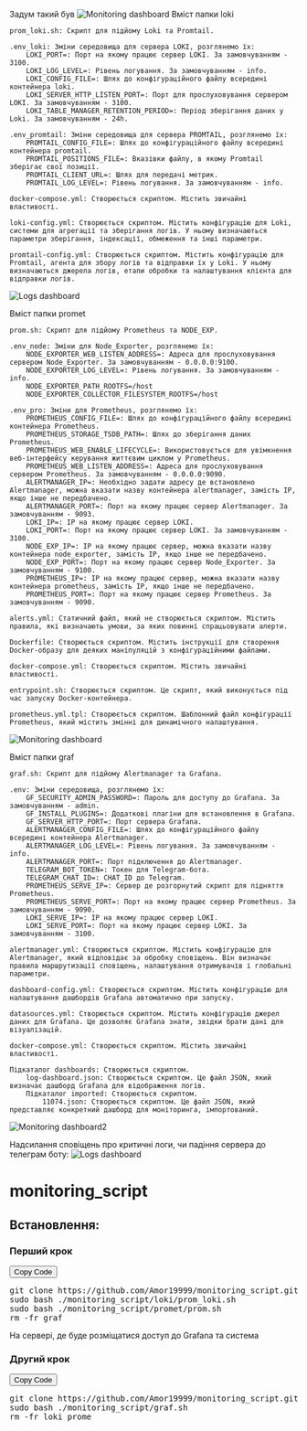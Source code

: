
Задум такий був
![Monitoring dashboard](scren/Monitoring.jpg) 
Вміст папки loki

    prom_loki.sh: Скрипт для підйому Loki та Promtail.

    .env_loki: Зміни середовища для сервера LOKI, розглянемо їх:
        LOKI_PORT=: Порт на якому працює сервер LOKI. За замовчуванням - 3100.
        LOKI_LOG_LEVEL=: Рівень логування. За замовчуванням - info.
        LOKI_CONFIG_FILE=: Шлях до конфігураційного файлу всередині контейнера loki.
        LOKI_SERVER_HTTP_LISTEN_PORT=: Порт для прослуховування сервером LOKI. За замовчуванням - 3100.
        LOKI_TABLE_MANAGER_RETENTION_PERIOD=: Період зберігання даних у Loki. За замовчуванням - 24h.

    .env_promtail: Зміни середовища для сервера PROMTAIL, розглянемо їх:
        PROMTAIL_CONFIG_FILE=: Шлях до конфігураційного файлу всередині контейнера promtail.
        PROMTAIL_POSITIONS_FILE=: Вказівки файлу, в якому Promtail зберігає свої позиції.
        PROMTAIL_CLIENT_URL=: Шлях для передачі метрик.
        PROMTAIL_LOG_LEVEL=: Рівень логування. За замовчуванням - info.

    docker-compose.yml: Створюється скриптом. Містить звичайні властивості.

    loki-config.yml: Створюється скриптом. Містить конфігурацію для Loki, системи для агрегації та зберігання логів. У ньому визначаються параметри зберігання, індексації, обмеження та інші параметри.

    promtail-config.yml: Створюється скриптом. Містить конфігурацію для Promtail, агента для збору логів та відправки їх у Loki. У ньому визначаються джерела логів, етапи обробки та налаштування клієнта для відправки логів.
![Logs dashboard](scren/3.png)

Вміст папки promet

    prom.sh: Скрипт для підйому Prometheus та NODE_EXP.

    .env_node: Зміни для Node_Exporter, розглянемо їх:
        NODE_EXPORTER_WEB_LISTEN_ADDRESS=: Адреса для прослуховування сервером Node_Exporter. За замовчуванням - 0.0.0.0:9100.
        NODE_EXPORTER_LOG_LEVEL=: Рівень логування. За замовчуванням - info.
        NODE_EXPORTER_PATH_ROOTFS=/host
        NODE_EXPORTER_COLLECTOR_FILESYSTEM_ROOTFS=/host

    .env_pro: Зміни для Prometheus, розглянемо їх:
        PROMETHEUS_CONFIG_FILE=: Шлях до конфігураційного файлу всередині контейнера Prometheus.
        PROMETHEUS_STORAGE_TSDB_PATH=: Шлях до зберігання даних Prometheus.
        PROMETHEUS_WEB_ENABLE_LIFECYCLE=: Використовується для увімкнення веб-інтерфейсу керування життєвим циклом у Prometheus.
        PROMETHEUS_WEB_LISTEN_ADDRESS=: Адреса для прослуховування сервером Prometheus. За замовчуванням - 0.0.0.0:9090.
        ALERTMANAGER_IP=: Необхідно задати адресу де встановлено Alertmanager, можна вказати назву контейнера alertmanager, замість IP, якщо інше не передбачено.
        ALERTMANAGER_PORT=: Порт на якому працює сервер Alertmanager. За замовчуванням - 9093.
        LOKI_IP=: IP на якому працює сервер LOKI.
        LOKI_PORT=: Порт на якому працює сервер LOKI. За замовчуванням - 3100.
        NODE_EXP_IP=: IP на якому працює сервер, можна вказати назву контейнера node_exporter, замість IP, якщо інше не передбачено.
        NODE_EXP_PORT=: Порт на якому працює сервер Node_Exporter. За замовчуванням - 9100.
        PROMETHEUS_IP=: IP на якому працює сервер, можна вказати назву контейнера prometheus, замість IP, якщо інше не передбачено.
        PROMETHEUS_PORT=: Порт на якому працює сервер Prometheus. За замовчуванням - 9090.

    alerts.yml: Статичний файл, який не створюється скриптом. Містить правила, які визначають умови, за яких повинні спрацьовувати алерти.

    Dockerfile: Створюється скриптом. Містить інструкції для створення Docker-образу для деяких маніпуляцій з конфігураційними файлами.

    docker-compose.yml: Створюється скриптом. Містить звичайні властивості.

    entrypoint.sh: Створюється скриптом. Це скрипт, який виконується під час запуску Docker-контейнера.

    prometheus.yml.tpl: Створюється скриптом. Шаблонний файл конфігурації Prometheus, який містить змінні для динамічного налаштування.
![Monitoring dashboard](scren/1.png)

Вміст папки graf

    graf.sh: Скрипт для підйому Alertmanager та Grafana.

    .env: Зміни середовища, розглянемо їх:
        GF_SECURITY_ADMIN_PASSWORD=: Пароль для доступу до Grafana. За замовчуванням - admin.
        GF_INSTALL_PLUGINS=: Додаткові плагіни для встановлення в Grafana.
        GF_SERVER_HTTP_PORT=: Порт сервера Grafana.
        ALERTMANAGER_CONFIG_FILE=: Шлях до конфігураційного файлу всередині контейнера Alertmanager.
        ALERTMANAGER_LOG_LEVEL=: Рівень логування. За замовчуванням - info.
        ALERTMANAGER_PORT=: Порт підключення до Alertmanager.
        TELEGRAM_BOT_TOKEN=: Токен для Telegram-бота.
        TELEGRAM_CHAT_ID=: CHAT_ID до Telegram.
        PROMETHEUS_SERVE_IP=: Сервер де розгорнутий скрипт для підняття Prometheus.
        PROMETHEUS_SERVE_PORT=: Порт на якому працює сервер Prometheus. За замовчуванням - 9090.
        LOKI_SERVE_IP=: IP на якому працює сервер LOKI.
        LOKI_SERVE_PORT=: Порт на якому працює сервер LOKI. За замовчуванням - 3100.

    alertmanager.yml: Створюється скриптом. Містить конфігурацію для Alertmanager, який відповідає за обробку сповіщень. Він визначає правила маршрутизації сповіщень, налаштування отримувачів і глобальні параметри.

    dashboard-config.yml: Створюється скриптом. Містить конфігурацію для налаштування дашбордів Grafana автоматично при запуску.

    datasources.yml: Створюється скриптом. Містить конфігурацію джерел даних для Grafana. Це дозволяє Grafana знати, звідки брати дані для візуалізацій.

    docker-compose.yml: Створюється скриптом. Містить звичайні властивості.

    Підкаталог dashboards: Створюється скриптом.
        log-dashboard.json: Створюється скриптом. Це файл JSON, який визначає дашборд Grafana для відображення логів.
        Підкаталог imported: Створюється скриптом.
            11074.json: Створюється скриптом. Це файл JSON, який представляє конкретний дашборд для моніторинга, імпортований.
![Monitoring dashboard2](scren/2.png)

Надсилання сповіщень про критичні логи, чи падіння сервера до телеграм боту:
![Logs dashboard](scren/4.png)

# monitoring_script

## Встановлення:

### Перший крок

<button onclick="copyToClipboard('#code-block-1')">Copy Code</button>

<pre id="code-block-1">
git clone https://github.com/Amor19999/monitoring_script.git
sudo bash ./monitoring_script/loki/prom_loki.sh
sudo bash ./monitoring_script/promet/prom.sh
rm -fr graf
</pre>

На сервері, де буде розміщатися доступ до Grafana та система

### Другий крок

<button onclick="copyToClipboard('#code-block-2')">Copy Code</button>

<pre id="code-block-2">
git clone https://github.com/Amor19999/monitoring_script.git
sudo bash ./monitoring_script/graf.sh
rm -fr loki prome
</pre>

<script>
function copyToClipboard(element) {
  var temp = document.createElement("textarea");
  document.body.appendChild(temp);
  temp.value = document.querySelector(element).innerText;
  temp.select();
  document.execCommand("copy");
  document.body.removeChild(temp);
}
</script>
